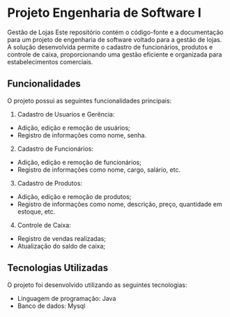 # Projeto Engenharia de Software I

Gestão de Lojas
Este repositório contém o código-fonte e a documentação para um projeto de engenharia de software voltado para a gestão de lojas. A solução desenvolvida permite o cadastro de funcionários, produtos e controle de caixa, proporcionando uma gestão eficiente e organizada para estabelecimentos comerciais.

## Funcionalidades
O projeto possui as seguintes funcionalidades principais:

1. Cadastro de Usuarios e Gerência:
- Adição, edição e remoção de usuários;
- Registro de informações como nome, senha.

2. Cadastro de Funcionários:
- Adição, edição e remoção de funcionários;
- Registro de informações como nome, cargo, salário, etc.

3. Cadastro de Produtos:
- Adição, edição e remoção de produtos;
- Registro de informações como nome, descrição, preço, quantidade em estoque, etc.

4. Controle de Caixa:
- Registro de vendas realizadas;
- Atualização do saldo de caixa;

## Tecnologias Utilizadas
O projeto foi desenvolvido utilizando as seguintes tecnologias:
- Linguagem de programação: Java
- Banco de dados: Mysql
